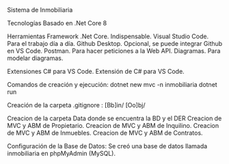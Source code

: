 Sistema de Inmobiliaria

Tecnologías
Basado en .Net Core 8

Herramientas
Framework .Net Core. Indispensable.
Visual Studio Code. Para el trabajo día a día.
Github Desktop. Opcional, se puede integrar Github en VS Code.
Postman. Para hacer peticiones a la Web API.
Diagramas. Para modelar diagramas.

Extensiones
C# para VS Code. Extensión de C# para VS Code.

Comandos de creación y ejecución:
dotnet new mvc -n inmobiliaria
dotnet run

Creación de la carpeta .gitignore :
[Bb]in/
[Oo]bj/

Creacion de la carpeta Data donde se encuentra la BD y el DER
Creacion de MVC y ABM de Propietario.
Creacion de MVC y ABM de Inquilino.
Creacion de MVC y ABM de Inmuebles.
Creacion de MVC y ABM de Contratos.

Configuración de la Base de Datos: Se creó una base de datos llamada inmobiliaria en phpMyAdmin (MySQL). 





